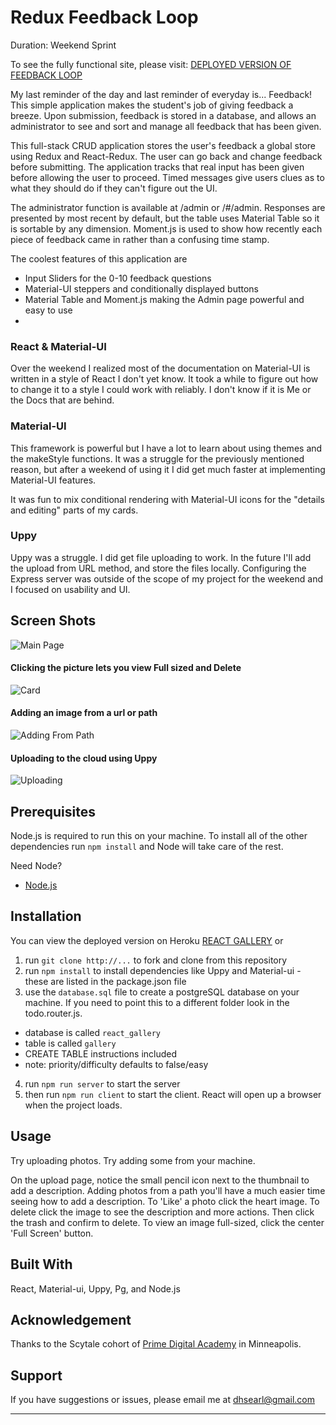 # Redux Feedback Loop

Duration: Weekend Sprint

To see the fully functional site, please visit:   [DEPLOYED VERSION OF FEEDBACK LOOP](https://feedback-searl.herokuapp.com/)

My last reminder of the day and last reminder of everyday is... Feedback! 
This simple application makes the student's job of giving feedback a breeze. Upon submission, feedback is stored in a database, and allows an administrator to see and sort and manage all feedback that has been given.

This full-stack CRUD application stores the user's feedback a global store using Redux and React-Redux.  The user can go back and change feedback before submitting.  The application tracks that real input has been given before allowing the user to proceed.  Timed messages give users clues as to what they should do if they can't figure out the UI. 

The administrator function is available at /admin or /#/admin.  Responses are presented by most recent by default, but the table uses Material Table so it is sortable by any dimension.  Moment.js is used to show how recently each piece of feedback came in rather than a confusing time stamp.


The coolest features of this application are
* Input Sliders for the 0-10 feedback questions
* Material-UI steppers and conditionally displayed buttons
* Material Table and Moment.js making the Admin page powerful and easy to use
* 


### React & Material-UI
Over the weekend I realized most of the documentation on Material-UI is written in a style of React I don't yet know. It took a while to figure out how to change it to a style I could work with reliably.  I don't know if it is Me or the Docs that are behind.

### Material-UI
This framework is powerful but I have a lot to learn about using themes and the makeStyle functions.  It was a struggle for the previously mentioned reason, but after a weekend of using it I did get much faster at implementing Material-UI features.

It was fun to mix conditional rendering with Material-UI icons for the "details and editing" parts of my cards.

### Uppy
Uppy was a struggle.  I did get file uploading to work.  In the future I'll add the upload from URL method, and store the files locally.  Configuring the Express server was outside of the scope of my project for the weekend and I focused on usability and UI.



## Screen Shots

![Main Page](/screenshots/Main.png)

#### Clicking the picture lets you view Full sized and Delete
![Card](/screenshots/Card.png)

#### Adding an image from a url or path
![Adding From Path](/screenshots/Path.png)

#### Uploading to the cloud using Uppy
![Uploading](/screenshots/Upload.png)


## Prerequisites

Node.js is required to run this on your machine.  To install all of the other dependencies run ` npm install ` and Node will take care of the rest.

Need Node?
- [Node.js](https://nodejs.org/en/)

## Installation

You can view the deployed version on Heroku  [REACT GALLERY](https://gallery-searl.herokuapp.com/) or

1. run `git clone http://...` to fork and clone from this repository
2. run `npm install` to install dependencies like Uppy and Material-ui - these are listed in the package.json file
3. use the `database.sql` file to create a postgreSQL database on your machine.  If you need to point this to a different folder look in the todo.router.js.
  * database is called `react_gallery`
  * table is called `gallery`
  * CREATE TABLE instructions included
  * note: priority/difficulty defaults to false/easy
4. run `npm run server` to start the server
5. then run `npm run client` to start the client.  React will open up a browser when the project loads.

## Usage
Try uploading photos. Try adding some from your machine.

On the upload page, notice the small pencil icon next to the thumbnail to add a description.
Adding photos from a path you'll have a much easier time seeing how to add a description.
To 'Like' a photo click the heart image.
To delete click the image to see the description and more actions. Then click the trash and confirm to delete.
To view an image full-sized, click the center 'Full Screen' button.

## Built With

React, Material-ui, Uppy, Pg, and Node.js


## Acknowledgement
Thanks to the Scytale cohort of  [Prime Digital Academy](www.primeacademy.io) in Minneapolis.

## Support
If you have suggestions or issues, please email me at [dhsearl@gmail.com](mailto:dhsearl@gmail.com)

---